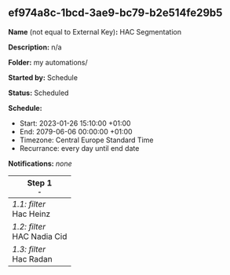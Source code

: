 ## ef974a8c-1bcd-3ae9-bc79-b2e514fe29b5

**Name** (not equal to External Key)**:** HAC Segmentation

**Description:** n/a

**Folder:** my automations/

**Started by:** Schedule

**Status:** Scheduled

**Schedule:**

* Start: 2023-01-26 15:10:00 +01:00
* End: 2079-06-06 00:00:00 +01:00
* Timezone: Central Europe Standard Time
* Recurrance: every day until end date

**Notifications:** _none_


| Step 1<br>_<small>-</small>_ |
| --- |
| _1.1: filter_<br>Hac Heinz |
| _1.2: filter_<br>HAC Nadia Cid |
| _1.3: filter_<br>Hac Radan |
